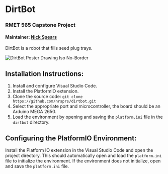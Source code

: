 # DirtBot
### RMET 565 Capstone Project

#### Maintainer: [Nick Spears](github.com/nrsprs) 

DirtBot is a robot that fills seed plug trays. 

![DirtBot Poster Drawing Iso No-Border](https://github.com/nrsprs/dirtbot/assets/145242141/1a8acac9-297e-4033-91ca-d33170d6a2e9)


## Installation Instructions:

1. Install and configure Visual Studio Code.
2. Install the PlatformIO extension.
3. Clone the source code:  `git clone https://github.com/nrsprs/dirtbot.git`
4. Select the appropriate port and microcontroller, the board should be an Arduino MEGA 2650.
5. Load the environment by opening and saving the `platform.ini` file in the `dirtbot` directory.

## Configuring the PlatformIO Environment:
Install the Platform IO extension in the Visual Studio Code and open the project directory. This should automatically open and load the `platform.ini` file to initialize the environment. If the environment does not initialize, open and save the `platform.ini` file.
